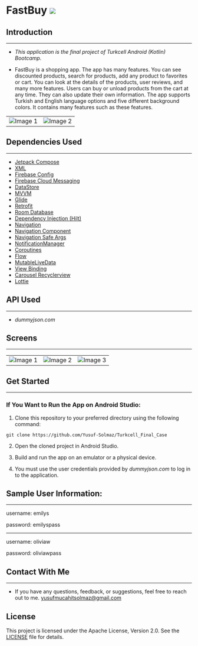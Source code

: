 # FastBuy <img src="https://img.shields.io/badge/-Kotlin-7c6fe1?style=flat&logo=kotlin&logoColor=white">

## Introduction 
--------------------------------
* _This application is the final project of Turkcell Android (Kotlin) Bootcamp._

* FastBuy is a shopping app. The app has many features. You can see discounted products, search for products, add any product to favorites or cart. You can look at the details of the products, user reviews, and many more features. Users can buy or unload products from the cart at any time. They can also update their own information. The app supports Turkish and English language options and five different background colors. It contains many features such as these features.


<table>
  <tr>
    <td><img src="https://github.com/Yusuf-Solmaz/Turkcell_Final_Case/assets/83172478/75fc64f3-9b08-4cdb-9d9c-ce92f5f745b3" alt="Image 1"></td>
    <td><img src="https://github.com/Yusuf-Solmaz/Turkcell_Final_Case/assets/83172478/61390650-a9a1-4628-8239-4903cc96745a" alt="Image 2"></td>
  </tr>
</table>

## Dependencies Used
--------------------------------
* [Jetpack Compose](https://developer.android.com/develop/ui/compose)
* [XML](https://developer.android.com/develop/ui/views/layout/declaring-layout?hl=en)
* [Firebase Config](https://firebase.google.com/docs/remote-config?hl=en)
* [Firebase Cloud Messaging](https://firebase.google.com/docs/cloud-messaging?hl=en)
* [DataStore](https://developer.android.com/topic/libraries/architecture/datastore)
* [MVVM](https://developer.android.com/topic/libraries/architecture/viewmodel#implement)
* [Glide](https://github.com/bumptech/glide)
* [Retrofit](https://square.github.io/retrofit/)
* [Room Database](https://developer.android.com/training/data-storage/room)
* [Dependency Injection (Hilt)](https://developer.android.com/training/dependency-injection/hilt-android)
* [Navigation](https://developer.android.com/develop/ui/compose/navigation)
* [Navigation Component](https://developer.android.com/guide/navigation/navigation-getting-started)
* [Navigation Safe Args](https://developer.android.com/guide/navigation/use-graph/safe-args)
* [NotificationManager](https://developer.android.com/reference/android/app/NotificationManager)
* [Coroutines](https://developer.android.com/kotlin/coroutines?hl=en)
* [Flow](https://developer.android.com/kotlin/flow)
* [MutableLiveData](https://developer.android.com/reference/android/arch/lifecycle/MutableLiveData)
* [View Binding](https://developer.android.com/topic/libraries/view-binding)
* [Carousel Recyclerview](https://github.com/sparrow007/CarouselRecyclerview)
* [Lottie](https://developers.lottiefiles.com/docs/)
  

## API Used
--------------------------------
* _dummyjson.com_

## Screens
--------------------------------


  <table>
  <tr>
    <td><img src="https://github.com/Yusuf-Solmaz/Turkcell_Final_Case/assets/83172478/459952a8-cb06-44d8-800c-ff7fbaf8643f" alt="Image 1"></td>
    <td><img src="https://github.com/Yusuf-Solmaz/Turkcell_Final_Case/assets/83172478/307c0fc4-16dd-4259-b9aa-379d5a0a0213" alt="Image 2"></td>
    <td><img src="https://github.com/Yusuf-Solmaz/Turkcell_Final_Case/assets/83172478/3af19929-b89e-4c26-a492-dff2958ec29c" alt="Image 3"></td>
  </tr>
</table>

## Get Started
--------------------------------

 ### If You Want to Run the App on Android Studio:

1. Clone this repository to your preferred directory using the following command:

```
git clone https://github.com/Yusuf-Solmaz/Turkcell_Final_Case
```
2. Open the cloned project in Android Studio.

3. Build and run the app on an emulator or a physical device.

4. You must use the user credentials provided by _dummyjson.com_ to log in to the application.

## Sample User Information:
--------------------------------

username: emilys

password: emilyspass

--------------------
username: oliviaw

password: oliviawpass 

## Contact With Me
--------------------------------

* If you have any questions, feedback, or suggestions, feel free to reach out to me.
yusufmucahitsolmaz@gmail.com

## License
This project is licensed under the Apache License, Version 2.0. See the [LICENSE](LICENSE) file for details.
